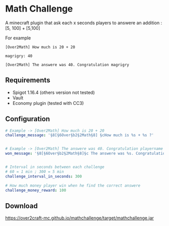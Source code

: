 # Math Challenge
 
 A minecraft plugin that ask each x seconds players to answere an addition : [5, 100] + [5,100]
 
 For example 
 
 `[Over2Math] How much is 20 + 20`
 
 `magrigry: 40`
 
 `[Over2Math] The answere was 40. Congratulation magrigry`

## Requirements 
* Spigot 1.16.4 (others version not tested)
* Vault
* Economy plugin (tested with CC3)

## Configuration 
```yaml
# Example -> [Over2Math] How much is 20 + 20
challenge_message: '§8[§6Over§b2§2Math§8] §cHow much is %s + %s ?'


# Example -> [Over2Math] The answere was 40. Congratulation playername
won_message: '§8[§6Over§b2§2Math§8]§c The answere was %s. Congratulation %s'


# Interval in seconds between each challenge
# 60 = 1 min ; 300 = 5 min
challenge_interval_in_seconds: 300

# How much money player win when he find the correct answere
challenge_money_reward: 100
```

## Download
https://over2craft-mc.github.io/mathchallenge/target/mathchallenge.jar
